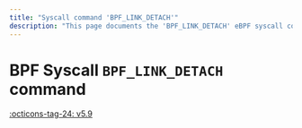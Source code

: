 ```yaml
---
title: "Syscall command 'BPF_LINK_DETACH'"
description: "This page documents the 'BPF_LINK_DETACH' eBPF syscall command, including its defintion, usage, program types that can use it, and examples."
---
```

# BPF Syscall `BPF_LINK_DETACH` command

<!-- [FEATURE_TAG](BPF_LINK_DETACH) -->
[:octicons-tag-24: v5.9](https://github.com/torvalds/linux/commit/73b11c2ab072d5b0599d1e12cc126f55ee306daf)
<!-- [/FEATURE_TAG] -->

<!-- TODO -->
